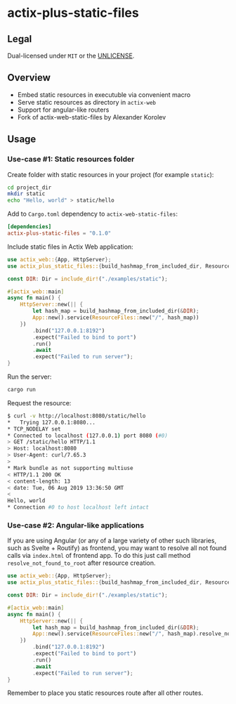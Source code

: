 # actix-plus-static-files

## Legal

Dual-licensed under `MIT` or the [UNLICENSE](http://unlicense.org/).

## Overview

- Embed static resources in executuble via convenient macro
- Serve static resources as directory in `actix-web`
- Support for angular-like routers
- Fork of actix-web-static-files by Alexander Korolev

## Usage

### Use-case #1: Static resources folder

Create folder with static resources in your project (for example `static`):

```bash
cd project_dir
mkdir static
echo "Hello, world" > static/hello
```

Add to `Cargo.toml` dependency to `actix-web-static-files`:

```toml
[dependencies]
actix-plus-static-files = "0.1.0"
```

Include static files in Actix Web application:

```rust
use actix_web::{App, HttpServer};
use actix_plus_static_files::{build_hashmap_from_included_dir, ResourceFiles, Dir, include_dir};

const DIR: Dir = include_dir!("./examples/static");

#[actix_web::main]
async fn main() {
    HttpServer::new(|| {
        let hash_map = build_hashmap_from_included_dir(&DIR);
        App::new().service(ResourceFiles::new("/", hash_map))
    })
        .bind("127.0.0.1:8192")
        .expect("Failed to bind to port")
        .run()
        .await
        .expect("Failed to run server");
}

```

Run the server:

```bash
cargo run
```

Request the resource:

```bash
$ curl -v http://localhost:8080/static/hello
*   Trying 127.0.0.1:8080...
* TCP_NODELAY set
* Connected to localhost (127.0.0.1) port 8080 (#0)
> GET /static/hello HTTP/1.1
> Host: localhost:8080
> User-Agent: curl/7.65.3
>
* Mark bundle as not supporting multiuse
< HTTP/1.1 200 OK
< content-length: 13
< date: Tue, 06 Aug 2019 13:36:50 GMT
<
Hello, world
* Connection #0 to host localhost left intact
```

### Use-case #2: Angular-like applications

If you are using Angular (or any of a large variety of other such libraries, such as Svelte + Routify) as frontend, you may want to resolve all not found calls via `index.html` of frontend app. To do this just call method `resolve_not_found_to_root` after resource creation.

```rust
use actix_web::{App, HttpServer};
use actix_plus_static_files::{build_hashmap_from_included_dir, ResourceFiles, Dir, include_dir};

const DIR: Dir = include_dir!("./examples/static");

#[actix_web::main]
async fn main() {
    HttpServer::new(|| {
        let hash_map = build_hashmap_from_included_dir(&DIR);
        App::new().service(ResourceFiles::new("/", hash_map).resolve_not_found_to_root())
    })
        .bind("127.0.0.1:8192")
        .expect("Failed to bind to port")
        .run()
        .await
        .expect("Failed to run server");
}

```

Remember to place you static resources route after all other routes.